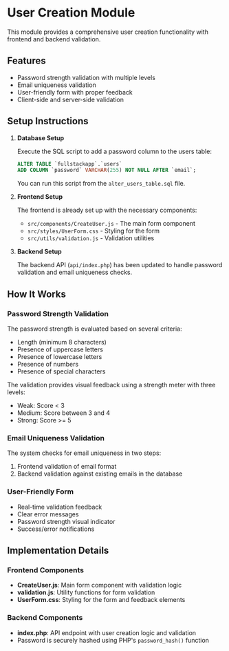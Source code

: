 # User Creation Module

This module provides a comprehensive user creation functionality with frontend and backend validation.

## Features

- Password strength validation with multiple levels
- Email uniqueness validation
- User-friendly form with proper feedback
- Client-side and server-side validation

## Setup Instructions

1. **Database Setup**

   Execute the SQL script to add a password column to the users table:

   ```sql
   ALTER TABLE `fullstackapp`.`users` 
   ADD COLUMN `password` VARCHAR(255) NOT NULL AFTER `email`;
   ```

   You can run this script from the `alter_users_table.sql` file.

2. **Frontend Setup**

   The frontend is already set up with the necessary components:
   - `src/components/CreateUser.js` - The main form component
   - `src/styles/UserForm.css` - Styling for the form
   - `src/utils/validation.js` - Validation utilities

3. **Backend Setup**

   The backend API (`api/index.php`) has been updated to handle password validation and email uniqueness checks.

## How It Works

### Password Strength Validation

The password strength is evaluated based on several criteria:
- Length (minimum 8 characters)
- Presence of uppercase letters
- Presence of lowercase letters
- Presence of numbers
- Presence of special characters

The validation provides visual feedback using a strength meter with three levels:
- Weak: Score < 3
- Medium: Score between 3 and 4
- Strong: Score >= 5

### Email Uniqueness Validation

The system checks for email uniqueness in two steps:
1. Frontend validation of email format
2. Backend validation against existing emails in the database

### User-Friendly Form

- Real-time validation feedback
- Clear error messages
- Password strength visual indicator
- Success/error notifications

## Implementation Details

### Frontend Components

- **CreateUser.js**: Main form component with validation logic
- **validation.js**: Utility functions for form validation
- **UserForm.css**: Styling for the form and feedback elements

### Backend Components

- **index.php**: API endpoint with user creation logic and validation
- Password is securely hashed using PHP's `password_hash()` function
